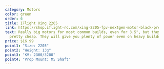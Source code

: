 ```yaml
---
category: Motors
color: green
order: 6
title: IFlight Xing 2205
link: https://shop.iflight-rc.com/xing-2205-fpv-nextgen-motor-black-pro1521?search=2205
text: Really big motors for most common builds, even for 3.5", but they're
  pretty cheap. They will give you plenty of power even on heavy builds
price: $16.99
point1: "Size: 2205"
point2: "Weight: 13g"
point3: "KV: 2300/3200"
point4: "Prop Mount: M5 Shaft"
---
```

